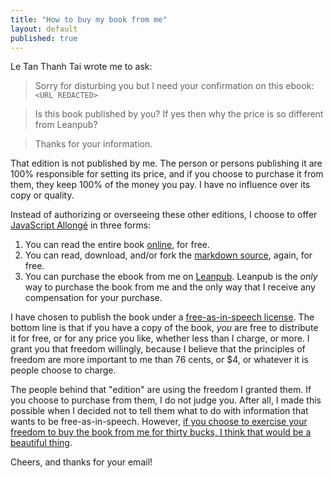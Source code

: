 ```yaml
---
title: "How to buy my book from me"
layout: default
published: true
---
```


Le Tan Thanh Tai wrote me to ask:

> Sorry for disturbing you but I need your confirmation on this ebook: `<URL REDACTED>`

> Is this book published by you? If yes then why the price is so different from Leanpub?

> Thanks for your information.

That edition is not published by me. The person or persons publishing it are 100% responsible for setting its price, and if you choose to purchase it from them, they keep 100% of the money you pay. I have no influence over its copy or quality.

Instead of authorizing or overseeing these other editions, I choose to offer [JavaScript Allongé](https://leanpub.com/javascript-allonge) in three forms:

1. You can read the entire book [online](https://leanpub.com/javascript-allonge/read), for free.
2. You can read, download, and/or fork the [markdown source](https://github.com/raganwald/javascript-allonge), again, for free.
3. You can purchase the ebook from me on [Leanpub](https://leanpub.com/javascript-allonge). Leanpub is the *only* way to purchase the book from me and the only way that I receive any compensation for your purchase.

I have chosen to publish the book under a [free-as-in-speech license](http://braythwayt.com/2013/10/01/javascript-allonge-is-free.html). The bottom line is that if you have a copy of the book, *you* are free to distribute it for free, or for any price you like, whether less than I charge, or more. I grant you that freedom willingly, because I believe that the principles of freedom are more important to me than 76 cents, or $4, or whatever it is people choose to charge.

The people behind that "edition" are using the freedom I granted them. If you choose to purchase from them, I do not judge you. After all, I made this possible when I decided not to tell them what to do with information that wants to be free-as-in-speech. However, [if you choose to exercise your freedom to buy the book from me for thirty bucks, I think that would be a beautiful thing](http://braythwayt.com/2013/10/04/the-freedom-to-pay-thirty-bucks.html).

Cheers, and thanks for your email!